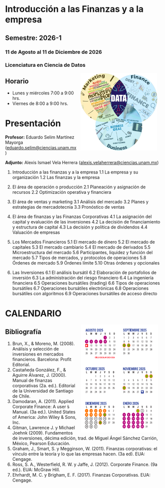 # Introducción a las Finanzas y a la empresa
## Semestre: 2026-1
### 11 de Agosto al 11 de Diciembre de 2026
### Licenciatura en Ciencia de Datos

<img src="imagenes/image.gif" align="right" height="250" width="250" hspace="10">

## Horario

+ Lunes y miércoles 7:00 a 9:00 hrs.
+ Viernes de 8:00 a 9:00 hrs.

# Presentación

**Profesor:** Eduardo Selim Martínez Mayorga (eduardo.selim@ciencias.unam.mx)

**Adjunto:** Alexis Ismael Vela Herrera (alexis.velaherrera@ciencias.unam.mx)

1. Introducción a las finanzas y a la empresa
1.1 La empresa y su organización
1.2 Las finanzas y la empresa
2. El área de operación o producción
2.1 Planeación y asignación de recursos
2.2 Optimización operativa y financiera
3. El área de ventas y marketing
3.1 Análisis del mercado
3.2 Planes y estrategias de mercadotecnia
3.3 Pronóstico de ventas
4. El área de finanzas y las Finanzas Corporativas
4.1 La asignación del capital y evaluación de las inversiones
4.2 La decisión de financiamiento y estructura de capital
4.3 La decisión y política de dividendos
4.4 Valuación de empresas
5. Los Mercados Financieros
5.1 El mercado de dinero
5.2 El mercado de capitales
5.3 El mercado cambiario
5.4 El mercado de derivados
5.5 Microestructura del mercado
5.6 Participantes, liquidez y función del mercado
5.7 Tipos de mercados, y protocolos de operaciones
5.8 Órdenes de mercado
5.9 Órdenes límite
5.10 Otras órdenes y opcionales

6. Las Inversiones
  6.1 El análisis bursátil
  6.2 Elaboración de portafolios de inversión
  6.3 La administración del riesgo financiero
  6.4 La ingeniería financiera
  6.5 Operaciones bursátiles (trading)
  6.6 Tipos de operaciones bursátiles
  6.7 Operaciones bursátiles electrónicas
  6.8 Operaciones bursátiles con algoritmos
  6.9 Operaciones bursátiles de acceso directo

# CALENDARIO

<img src="imagenes/calendario_unam.png" align="right" height="350" width="250" hspace="8">

## Bibliografía

1. Brun, X., & Moreno, M. (2008). Análisis y selección de inversiones en mercados financieros. Barcelona: Profit Editorial.
2. Castañeda González, F., & Aguirre Álvarez, J. (2000). Manual de finanzas corporativas (2a. ed.). Editorial de la Universidad de Santiago de Chile.
3. Damodaran, A. (2011). Applied Corporate Finance: A user ́s Manual. (3a ed.). United States of America: John Wiley & Sons, Inc.
4. Gitman, Lawrence J. y Michael Joehnk (2009). Fundamentos de inversiones, décima edición, trad. de Miguel Ángel Sánchez Carrión, México, Pearson Educación.
5. Graham, J., Smart, S. y Megginson, W. (2011). Finanzas corporativas: el vínculo entre la teoría y lo que las empresas hacen. (3a ed). EUA: Cengage.
6. Ross, S. A., Westerfield, R. W. y Jaffe, J. (2012). Corporate Finance. (9a ed.). EUA: McGraw Hill.
7. Ehrhardt, M. C. y Brigham, E. F. (2017). Finanzas Corporativas. EUA: Cengage.
